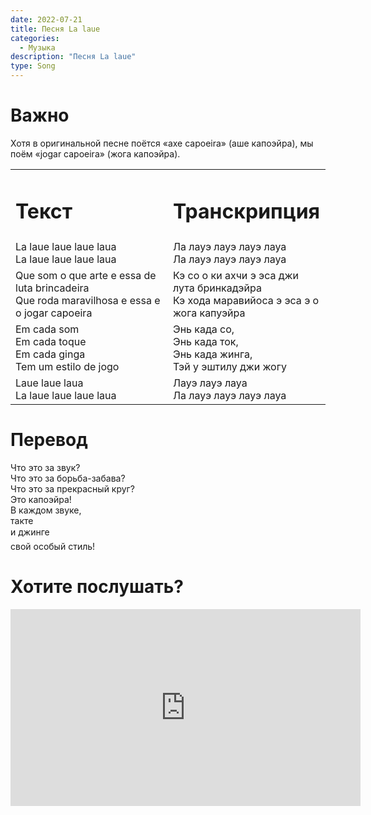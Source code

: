 ```yaml
---
date: 2022-07-21
title: Песня La laue
categories:
  - Музыка
description: "Песня La laue"
type: Song
---
```


# Важно

Хотя в оригинальной песне поётся &laquo;axe capoeira&raquo; (аше капоэйра), мы поём &laquo;jogar capoeira&raquo; (жога капоэйра).

<table width="100%" border="0" cellspacing="0" cellpadding="5">
<tr>
<td width="50%"><h1>Текст</h1></td>
<td width="50%"><h1>Транскрипция</h1></td>
</tr>
<tr>
<td width="50%">
La laue laue laue laua<br />
La laue laue laue laua
</td>
<td width="50%">
Ла лауэ лауэ лауэ лауа<br />
Ла лауэ лауэ лауэ лауа
</td>
</tr>
<tr>
<td width="50%">
Que som o que arte e essa de luta brincadeira<br />
Que roda maravilhosa e essa e o jogar capoeira
</td>
<td width="50%">
Кэ со о ки ахчи э эса джи лута бринкадэйра<br />
Кэ хода маравийоса э эса э о жога капуэйра
</td>
</tr>
<tr>
<td width="50%">
Em cada som<br />
Em cada toque<br />
Em cada ginga<br />
Tem um estilo de jogo
</td>
<td width="50%">
Энь када со,<br />
Энь када ток,<br />
Энь када жинга,<br />
Тэй у эштилу джи жогу
</td>
</tr>
<tr>
<td width="50%">
Laue laue laua<br />
La laue laue laue laua
</td>
<td width="50%">
Лауэ лауэ лауа<br />
Ла лауэ лауэ лауэ лауа
</td>
</tr>
</table>

# Перевод

Что это за звук?<br />
Что это за борьба-забава?<br />
Что это за прекрасный круг?<br />
Это капоэйра!<br />
В каждом звуке,<br />
такте<br />
и джинге &#151;<br />
свой особый стиль!

# Хотите послушать?

<iframe width="560" height="315" src="https://www.youtube.com/embed/C_rYxHraOQg" title="Слушать на YouTube" frameborder="0" allow="accelerometer; autoplay; clipboard-write; encrypted-media; gyroscope; picture-in-picture" allowfullscreen></iframe>